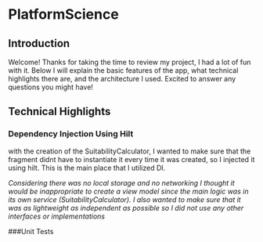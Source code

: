 # PlatformScience

## Introduction
Welcome! Thanks for taking the time to review my project, I had a lot of fun with it. 
Below I will explain the basic features of the app, what technical highlights there are, and the architecture I used. Excited to answer any questions you might have!

## Technical Highlights
### Dependency Injection Using Hilt
with the creation of the SuitabilityCalculator, I wanted to make sure that the fragment didnt have to instantiate it every time it was created, so I injected it using hilt. This is the main place that I utilized DI. 

_Considering there was no local storage and no networking I thought it would be inappropriate to create a view model since the main logic was in its own service (SuitabilityCalculator). I also wanted to make sure that it was as 
lightweight as independent as possible so I did not use any other interfaces or implementations_

###Unit Tests

